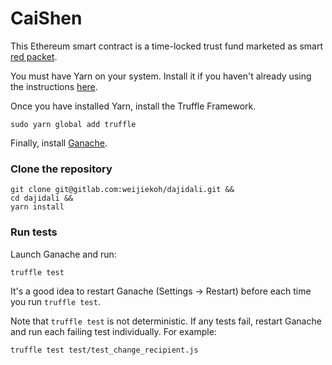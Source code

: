 # CaiShen

This Ethereum smart contract is a time-locked trust fund marketed as smart [red
packet](https://en.wikipedia.org/wiki/Red_envelope).


You must have Yarn on your system. Install it if you haven't already using the
instructions [here](https://yarnpkg.com/en/docs/install).

Once you have installed Yarn, install the Truffle Framework.

```
sudo yarn global add truffle
```

Finally, install [Ganache](http://truffleframework.com/ganache/).

### Clone the repository

```
git clone git@gitlab.com:weijiekoh/dajidali.git &&
cd dajidali &&
yarn install
```

### Run tests

Launch Ganache and run:

```
truffle test
```

It's a good idea to restart Ganache (Settings -> Restart) before each time you
run `truffle test`.

Note that `truffle test` is not deterministic. If any tests fail, restart
Ganache and run each failing test individually. For example:

```
truffle test test/test_change_recipient.js
```
